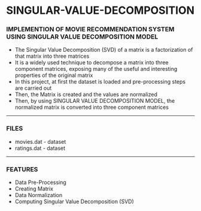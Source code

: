 # SINGULAR-VALUE-DECOMPOSITION

### IMPLEMENTION OF MOVIE RECOMMENDATION SYSTEM USING SINGULAR VALUE DECOMPOSITION MODEL

- The Singular Value Decomposition (SVD) of a matrix is a factorization of that matrix into three matrices
- It is a widely used technique to decompose a matrix into three component matrices, exposing many of the useful and interesting properties of the original matrix
- In this project, at first the dataset is loaded and pre-processing steps are carried out
- Then, the Matrix is created and the values are normalized
- Then, by using SINGULAR VALUE DECOMPOSITION MODEL, the normalized matrix is converted into three component matrices

-----

### FILES

- movies.dat - dataset
- ratings.dat - dataset

-----

### FEATURES

- Data Pre-Processing
- Creating Matrix
- Data Normalization
- Computing Singular Value Decomposition (SVD)

